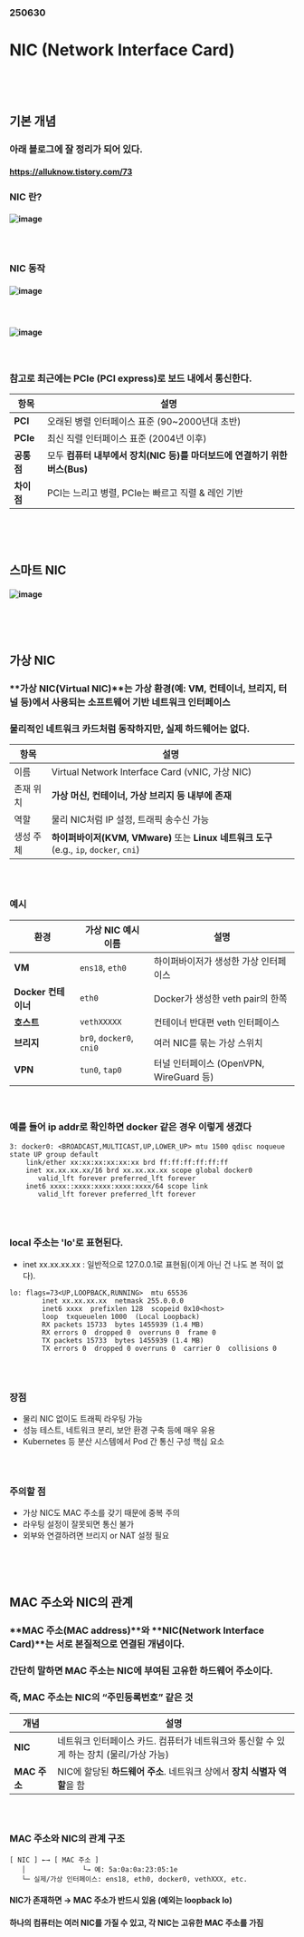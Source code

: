 ### 250630
# NIC (Network Interface Card)
### <br/><br/>

## 기본 개념
### 아래 블로그에 잘 정리가 되어 있다.
#### https://alluknow.tistory.com/73
### NIC 란?
#### ![image](https://github.com/user-attachments/assets/aee6f5af-fa83-41f3-be84-e3975ab9fd7d)
### <br/>

### NIC 동작
#### ![image](https://github.com/user-attachments/assets/3327f8bc-4344-4703-b122-3a68c1e7337a)
#### <br/>

#### ![image](https://github.com/user-attachments/assets/cc4ad4db-feae-426c-a87f-a069f3408666)
#### <br/>

### 참고로 최근에는 PCIe (PCI express)로 보드 내에서 통신한다.
| 항목       | 설명                                               |
| -------- | ------------------------------------------------ |
| **PCI**  | 오래된 병렬 인터페이스 표준 (90\~2000년대 초반)                  |
| **PCIe** | 최신 직렬 인터페이스 표준 (2004년 이후)                        |
| **공통점**  | 모두 **컴퓨터 내부에서 장치(NIC 등)를 마더보드에 연결하기 위한 버스(Bus)** |
| **차이점**  | PCI는 느리고 병렬, PCIe는 빠르고 직렬 & 레인 기반                |

### <br/><br/>

## 스마트 NIC
#### ![image](https://github.com/user-attachments/assets/c36f608f-63bc-4f7b-bc48-363e0fbd5082)
### <br/><br/>

## 가상 NIC
### **가상 NIC(Virtual NIC)**는 가상 환경(예: VM, 컨테이너, 브리지, 터널 등)에서 사용되는 소프트웨어 기반 네트워크 인터페이스
### 물리적인 네트워크 카드처럼 동작하지만, 실제 하드웨어는 없다.
| 항목    | 설명                                                                         |
| ----- | -------------------------------------------------------------------------- |
| 이름    | Virtual Network Interface Card (vNIC, 가상 NIC)                              |
| 존재 위치 | **가상 머신, 컨테이너, 가상 브리지 등 내부에 존재**                                           |
| 역할    | 물리 NIC처럼 IP 설정, 트래픽 송수신 가능                                                 |
| 생성 주체 | **하이퍼바이저(KVM, VMware)** 또는 **Linux 네트워크 도구** (e.g., `ip`, `docker`, `cni`) |
### <br/>

### 예시
| 환경              | 가상 NIC 예시 이름             | 설명                              |
| --------------- | ------------------------ | ------------------------------- |
| **VM**          | `ens18`, `eth0`          | 하이퍼바이저가 생성한 가상 인터페이스            |
| **Docker 컨테이너** | `eth0`                   | Docker가 생성한 veth pair의 한쪽       |
| **호스트**         | `vethXXXXX`              | 컨테이너 반대편 veth 인터페이스             |
| **브리지**         | `br0`, `docker0`, `cni0` | 여러 NIC를 묶는 가상 스위치               |
| **VPN**         | `tun0`, `tap0`           | 터널 인터페이스 (OpenVPN, WireGuard 등) |
#### <br/>

### 예를 들어 ip addr로 확인하면 docker 같은 경우 이렇게 생겼다
```
3: docker0: <BROADCAST,MULTICAST,UP,LOWER_UP> mtu 1500 qdisc noqueue state UP group default
    link/ether xx:xx:xx:xx:xx:xx brd ff:ff:ff:ff:ff:ff
    inet xx.xx.xx.xx/16 brd xx.xx.xx.xx scope global docker0
       valid_lft forever preferred_lft forever
    inet6 xxxx::xxxx:xxxx:xxxx:xxxx/64 scope link
       valid_lft forever preferred_lft forever
```
### <br/>

### local 주소는 'lo'로 표현된다.
- inet xx.xx.xx.xx : 일반적으로 127.0.0.1로 표현됨(이게 아닌 건 나도 본 적이 없다).
```
lo: flags=73<UP,LOOPBACK,RUNNING>  mtu 65536
        inet xx.xx.xx.xx  netmask 255.0.0.0
        inet6 xxxx  prefixlen 128  scopeid 0x10<host>
        loop  txqueuelen 1000  (Local Loopback)
        RX packets 15733  bytes 1455939 (1.4 MB)
        RX errors 0  dropped 0  overruns 0  frame 0
        TX packets 15733  bytes 1455939 (1.4 MB)
        TX errors 0  dropped 0 overruns 0  carrier 0  collisions 0
```
### <br/>

### 장점
- 물리 NIC 없이도 트래픽 라우팅 가능
- 성능 테스트, 네트워크 분리, 보안 환경 구축 등에 매우 유용
- Kubernetes 등 분산 시스템에서 Pod 간 통신 구성 핵심 요소
### <br/>

### 주의할 점
- 가상 NIC도 MAC 주소를 갖기 때문에 중복 주의
- 라우팅 설정이 잘못되면 통신 불가
- 외부와 연결하려면 브리지 or NAT 설정 필요
### <br/><br/>

## MAC 주소와 NIC의 관계
### **MAC 주소(MAC address)**와 **NIC(Network Interface Card)**는 서로 본질적으로 연결된 개념이다.
### 간단히 말하면 MAC 주소는 NIC에 부여된 고유한 하드웨어 주소이다.
### 즉, MAC 주소는 NIC의 “주민등록번호” 같은 것
| 개념         | 설명                                                  |
| ---------- | --------------------------------------------------- |
| **NIC**    | 네트워크 인터페이스 카드. 컴퓨터가 네트워크와 통신할 수 있게 하는 장치 (물리/가상 가능) |
| **MAC 주소** | NIC에 할당된 **하드웨어 주소**. 네트워크 상에서 **장치 식별자 역할**을 함     |
### <br/>

### MAC 주소와 NIC의 관계 구조
```
[ NIC ] ←→ [ MAC 주소 ]
   │              └→ 예: 5a:0a:0a:23:05:1e
   └─ 실제/가상 인터페이스: ens18, eth0, docker0, vethXXX, etc.
```
#### NIC가 존재하면 → MAC 주소가 반드시 있음 (예외는 loopback lo)
#### 하나의 컴퓨터는 여러 NIC를 가질 수 있고, 각 NIC는 고유한 MAC 주소를 가짐
